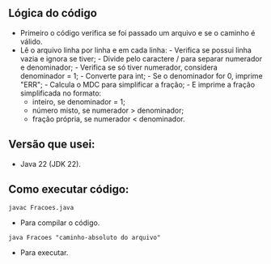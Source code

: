 ## Lógica do código
- Primeiro o código verifica se foi passado um arquivo e se o caminho é válido.
- Lê o arquivo linha por linha e em cada linha:
       - Verifica se possui linha vazia e ignora se tiver;
       - Divide pelo caractere / para separar numerador e denominador;
       - Verifica se só tiver numerador, considera denominador = 1;
      - Converte para int;
      - Se o denominador for 0, imprime "ERR";
      - Calcula o MDC para simplificar a fração;
      - E imprime a fração simplificada no formato:
   - inteiro, se denominador = 1;
    - número misto, se numerador > denominador;
     - fração própria, se numerador < denominador.

## Versão que usei:
- Java 22 (JDK 22).

## Como executar  código:

```
javac Fracoes.java
```
- Para compilar o código.

```
java Fracoes "caminho-absoluto do arquivo"
```
  - Para executar.
